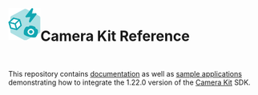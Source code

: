 <img align="left" width="64" height="64" src="docs/camerakit_icon.svg">

# Camera Kit Reference

</br>

This repository contains [documentation](./docs) as well as [sample applications](./samples) demonstrating how to integrate the 1.22.0 version of the [Camera Kit](https://kit.snapchat.com/camera-kit) SDK.
